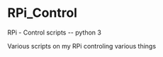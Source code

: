# RPi_Control
RPi - Control scripts -- python 3

Various scripts on my RPi controling various things 
